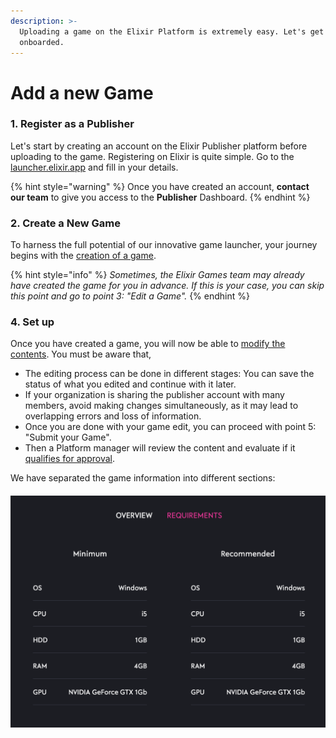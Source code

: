 ```yaml
---
description: >-
  Uploading a game on the Elixir Platform is extremely easy. Let's get you
  onboarded.
---
```


# Add a new Game

### 1. Register as a Publisher&#x20;

Let's start by creating an account on the Elixir Publisher platform before uploading to the game. Registering on Elixir is quite simple. Go to the [launcher.elixir.app](https://launcher.elixir.app) and fill in your details.

{% hint style="warning" %}
Once you have created an account, **contact our team** to give you access to the **Publisher** Dashboard.
{% endhint %}

### 2. Create a New Game

To harness the full potential of our innovative game launcher, your journey begins with the [creation of a game](create-a-game.md).

{% hint style="info" %}
_Sometimes, the Elixir Games team may already have created the game for you in advance. If this is your case, you can skip this point and go to point 3: "Edit a Game"._
{% endhint %}

### 4. Set up

Once you have created a game, you will now be able to [modify the contents](../../tournaments/set-up.md). You must be aware that,

* The editing process can be done in different stages: You can save the status of what you edited and continue with it later.
* If your organization is sharing the publisher account with many members, avoid making changes simultaneously, as it may lead to overlapping errors and loss of information.
* Once you are done with your game edit, you can proceed with point 5: "Submit your Game".
* Then a Platform manager will review the content and evaluate if it [qualifies for approval](../../in-app-purchases/review-guidelines.md).

We have separated the game information into different sections:

####

![Game Specifications will be displayed in the Launcher as in the image below](<../../../.gitbook/assets/Screenshot 2022-08-15 at 17.00.24.png>)

